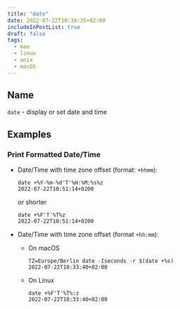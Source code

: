 ```yaml
---
title: "date"
date: 2022-07-22T10:34:35+02:00
includeInPostList: true
draft: false
tags:
  - man
  - linux
  - unix
  - macOS
---
```


## Name

`date` - display or set date and time

## Examples

### Print Formatted Date/Time

* Date/Time with time zone offset (format: `+hhmm`):

  ```shell
  date +%Y-%m-%d'T'%H:%M:%s%z
  2022-07-22T10:51:14+0200
  ```
  or shorter
  ```shell
  date +%F'T'%T%z
  2022-07-22T10:51:14+0200
  ```
* Date/Time with time zone offset (format `+hh:mm`):
  * On macOS
    ```shell
    TZ=Europe/Berlin date -Iseconds -r $(date +%s)
    2022-07-22T10:33:40+02:00
    ```
  * On Linux
    ```shell
    date +%F'T'%T%:z
    2022-07-22T10:33:40+02:00
    ```
